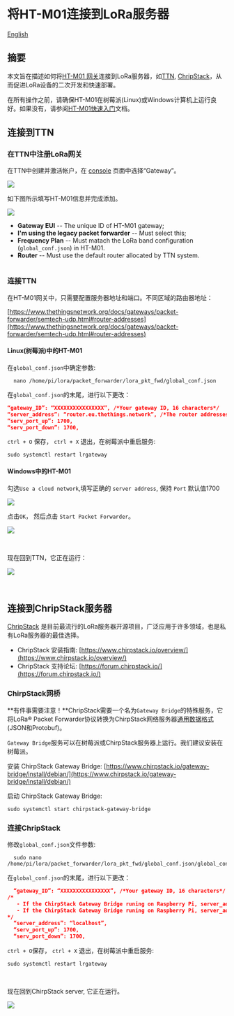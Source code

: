 # 将HT-M01连接到LoRa服务器
[English](https://heltec-automation-docs.readthedocs.io/en/latest/gateway/ht-m01/connect_to_server.html)
## 摘要

本文旨在描述如何将[HT-M01 网关](https://heltec.org/project/ht-m01)连接到LoRa服务器，如[TTN](https://www.thethingsnetwork.org/), [ChripStack](https://www.chirpstack.io/)，从而促进LoRa设备的二次开发和快速部署。

在所有操作之前，请确保HT-M01在树莓派(Linux)或Windows计算机上运行良好。如果没有，请参阅[HT-M01快速入门](https://heltec-automation.readthedocs.io/zh_CN/latest/gateway/ht-m01/qucik_start.html)文档。

## 连接到TTN

### 在TTN中注册LoRa网关

在TTN中创建并激活帐户，在 [console](https://console.thethingsnetwork.org/) 页面中选择“Gateway”。

![](img/connect_to_server/01.png)

如下图所示填写HT-M01信息并完成添加。

![](img/connect_to_server/02.png)

- **Gateway EUI** -- The unique ID of HT-M01 gateway;
- **I'm using the legacy packet forwarder** -- Must select this;
- **Frequency Plan** -- Must matach the LoRa band configuration (`global_conf.json`) in HT-M01.
- **Router** -- Must use the default router allocated by TTN system.

``` Tip:: 这四点是成功连接TTN的关键。

```



### 连接TTN

在HT-M01网关中，只需要配置服务器地址和端口。不同区域的路由器地址：

[https://www.thethingsnetwork.org/docs/gateways/packet-forwarder/semtech-udp.html#router-addresses](https://www.thethingsnetwork.org/docs/gateways/packet-forwarder/semtech-udp.html#router-addresses)

#### Linux(树莓派)中的HT-M01

在`global_conf.json`中确定参数:

```shell
  nano /home/pi/lora/packet_forwarder/lora_pkt_fwd/global_conf.json
```

在`global_conf.json`的末尾，进行以下更改：


  ```json
  “gateway_ID”: “XXXXXXXXXXXXXXXX”, /*Your gateway ID, 16 characters*/
  “server_address”: “router.eu.thethings.network”, /*The router addresses need matach your region*/
  “serv_port_up”: 1700,
  “serv_port_down”: 1700,
  ```

`ctrl + O` 保存， `ctrl + X` 退出，在树莓派中重启服务:

```shell
sudo systemctl restart lrgateway
```

#### Windows中的HT-M01

勾选`Use a cloud network`,填写正确的 `server address`, 保持 `Port` 默认值1700

![](img/connect_to_server/03.png)

点击`OK`， 然后点击 `Start Packet Forwarder`。

![](img/connect_to_server/05.png)

&nbsp;

现在回到TTN，它正在运行：

![](img/connect_to_server/04.png)

&nbsp;

## 连接到ChripStack服务器

[ChripStack](https://www.chirpstack.io/) 是目前最流行的LoRa服务器开源项目，广泛应用于许多领域，也是私有LoRa服务器的最佳选择。

- ChripStack 安装指南: [https://www.chirpstack.io/overview/](https://www.chirpstack.io/overview/)
- ChripStack 支持论坛: [https://forum.chirpstack.io/](https://forum.chirpstack.io/)

### ChirpStack网桥

**有件事需要注意！**ChripStack需要一个名为`Gateway Bridge`的特殊服务，它将LoRa® Packet Forwarder协议转换为ChirpStack网络服务器[通用数据格式](https://github.com/brocaar/chirpstack-network-server/blob/master/api/gw/gw.proto) (JSON和Protobuf)。

`Gateway Bridge`服务可以在树莓派或ChirpStack服务器上运行。我们建议安装在树莓派。

安装 ChirpStack Gateway Bridge: [https://www.chirpstack.io/gateway-bridge/install/debian/](https://www.chirpstack.io/gateway-bridge/install/debian/)

启动 ChirpStack Gateway Bridge:

```shell
sudo systemctl start chirpstack-gateway-bridge
```

### 连接ChripStack

修改`global_conf.json`文件参数:

```shell
  sudo nano /home/pi/lora/packet_forwarder/lora_pkt_fwd/global_conf.json/global_conf.json
```

在`global_conf.json`的末尾，进行以下更改：

```json
  “gateway_ID”: “XXXXXXXXXXXXXXXX”, /*Your gateway ID, 16 characters*/
/*
   - If the ChirpStack Gateway Bridge runing on Raspberry Pi, server_address should be "localhost";
   - If the ChirpStack Gateway Bridge runing on Raspberry Pi, server_address should be the ChirpStack's IP address.
*/
  “server_address”: “localhost”,
  “serv_port_up”: 1700,
  “serv_port_down”: 1700,
```

`ctrl + O`保存， `ctrl + X` 退出，在树莓派中重启服务:

```shell
sudo systemctl restart lrgateway
```

&nbsp;

现在回到ChirpStack server, 它正在运行。

![](img/connect_to_server/06.png)

